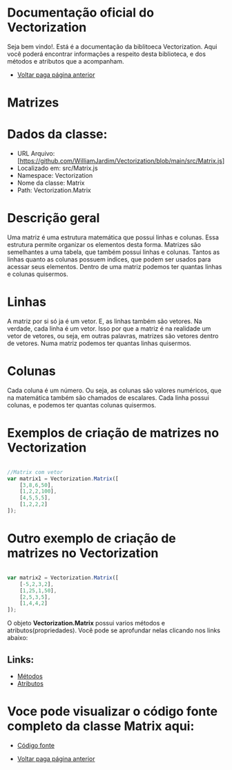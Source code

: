 # Documentação oficial do Vectorization
Seja bem vindo!. Está é a documentação da biblitoeca Vectorization.
Aqui você poderá encontrar informações a respeito desta biblioteca, e dos métodos e atributos que a acompanham.

* [Voltar paga página anterior](../Matrix/page.md)

# Matrizes
# Dados da classe:
 - URL Arquivo: [https://github.com/WilliamJardim/Vectorization/blob/main/src/Matrix.js] 
 - Localizado em: src/Matrix.js
 - Namespace: Vectorization
 - Nome da classe: Matrix
 - Path: Vectorization.Matrix

# Descrição geral
Uma matriz é uma estrutura matemática que possui linhas e colunas. Essa estrutura permite organizar os elementos desta forma. Matrizes são semelhantes a uma tabela, que também possui linhas e colunas. Tantos as linhas quanto as colunas possuem indices, que podem ser usados para acessar seus elementos. Dentro de uma matriz podemos ter quantas linhas e colunas quisermos.

# Linhas
A matriz por si só ja é um vetor. E, as linhas também são vetores. Na verdade, cada linha é um vetor. Isso por que a matriz é na realidade um vetor de vetores, ou seja, em outras palavras, matrizes são vetores dentro de vetores. Numa matriz podemos ter quantas linhas quisermos.

# Colunas
Cada coluna é um número. Ou seja, as colunas são valores numéricos, que na matemática também são chamados de escalares. Cada linha possui colunas, e podemos ter quantas colunas quisermos.

# Exemplos de criação de matrizes no Vectorization
```javascript

//Matrix com vetor
var matrix1 = Vectorization.Matrix([
    [3,8,6,50],
    [1,2,2,100],
    [4,5,5,5],
    [1,2,2,2]
]);

```

# Outro exemplo de criação de matrizes no Vectorization

```javascript

var matrix2 = Vectorization.Matrix([
    [-5,2,3,2],
    [1,25,1,50],
    [2,5,3,5],
    [1,4,4,2]
]);

```

O objeto **Vectorization.Matrix** possui varios métodos e atributos(propriedades). Você pode se aprofundar nelas clicando nos links abaixo:

## Links:
- [Métodos](Metodos/page.md)
- [Atributos](Atributos/page.md)

# Voce pode visualizar o código fonte completo da classe Matrix aqui:
* [Código fonte](https://github.com/WilliamJardim/Vectorization/blob/main/src/Matrix.js)

* [Voltar paga página anterior](../Matrix/page.md)